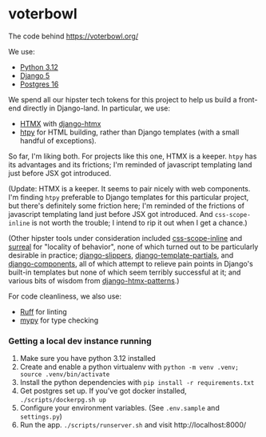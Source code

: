 # voterbowl

The code behind https://voterbowl.org/

We use:

- [Python 3.12](https://www.python.org/)
- [Django 5](https://www.djangoproject.com/)
- [Postgres 16](https://www.postgresql.org/)

We spend all our hipster tech tokens for this project to help us build a front-end directly in Django-land. In particular, we use:

- [HTMX](https://htmx.org/) with [django-htmx](https://github.com/adamchainz/django-htmx)
- [htpy](https://htpy.dev/) for HTML building, rather than Django templates (with a small handful of exceptions).

So far, I'm liking both. For projects like this one, HTMX is a keeper. `htpy` has its advantages and its frictions; I'm reminded of javascript templating land just before JSX got introduced.

(Update: HTMX is a keeper. It seems to pair nicely with web components. I'm finding `htpy` preferable to Django templates for this particular project, but there's definitely some friction here; I'm reminded of the frictions of javascript templating land just before JSX got introduced. And `css-scope-inline` is not worth the trouble; I intend to rip it out when I get a chance.)

(Other hipster tools under consideration included [css-scope-inline](https://github.com/gnat/css-scope-inline) and [surreal](https://github.com/gnat/surreal?tab=readme-ov-file) for "locality of behavior", none of which turned out to be particularly desirable in practice; [django-slippers](https://github.com/mixxorz/slippers), [django-template-partials](https://github.com/carltongibson/django-template-partials), and [django-components](https://github.com/EmilStenstrom/django-components), all of which attempt to relieve pain points in Django's built-in templates but none of which seem terribly successful at it; and various bits of wisdom from [django-htmx-patterns](https://github.com/spookylukey/django-htmx-patterns/).)

For code cleanliness, we also use:

- [Ruff](https://github.com/astral-sh/ruff) for linting
- [mypy](https://mypy-lang.org/) for type checking

### Getting a local dev instance running

1. Make sure you have python 3.12 installed
1. Create and enable a python virtualenv with `python -m venv .venv; source .venv/bin/activate`
1. Install the python dependencies with `pip install -r requirements.txt`
1. Get postgres set up. If you've got docker installed, `./scripts/dockerpg.sh up`
1. Configure your environment variables. (See `.env.sample` and `settings.py`)
1. Run the app. `./scripts/runserver.sh` and visit http://localhost:8000/
